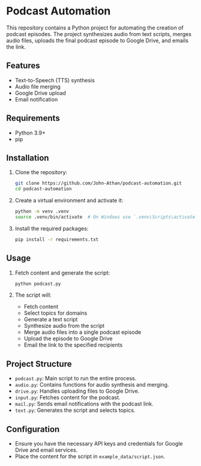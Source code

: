 # Podcast Automation

This repository contains a Python project for automating the creation of podcast episodes. The project synthesizes audio from text scripts, merges audio files, uploads the final podcast episode to Google Drive, and emails the link.

## Features

- Text-to-Speech (TTS) synthesis
- Audio file merging
- Google Drive upload
- Email notification

## Requirements

- Python 3.9+
- pip

## Installation

1. Clone the repository:
    ```sh
    git clone https://github.com/John-Athan/podcast-automation.git
    cd podcast-automation
    ```

2. Create a virtual environment and activate it:
    ```sh
    python -m venv .venv
    source .venv/bin/activate  # On Windows use `.venv\Scripts\activate`
    ```

3. Install the required packages:
    ```sh
    pip install -r requirements.txt
    ```

## Usage

1. Fetch content and generate the script:
    ```sh
    python podcast.py
    ```

2. The script will:
    - Fetch content
    - Select topics for domains
    - Generate a text script
    - Synthesize audio from the script
    - Merge audio files into a single podcast episode
    - Upload the episode to Google Drive
    - Email the link to the specified recipients

## Project Structure

- `podcast.py`: Main script to run the entire process.
- `audio.py`: Contains functions for audio synthesis and merging.
- `drive.py`: Handles uploading files to Google Drive.
- `input.py`: Fetches content for the podcast.
- `mail.py`: Sends email notifications with the podcast link.
- `text.py`: Generates the script and selects topics.

## Configuration

- Ensure you have the necessary API keys and credentials for Google Drive and email services.
- Place the content for the script in `example_data/script.json`.
